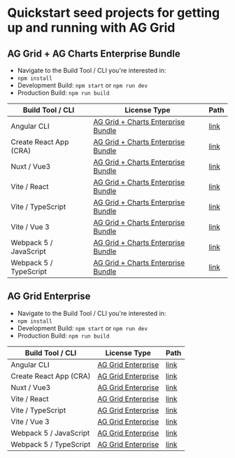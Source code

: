 # Quickstart seed projects for getting up and running with AG Grid

## AG Grid + AG Charts Enterprise Bundle

* Navigate to the  Build Tool / CLI you're interested in:
* `npm install`
* Development Build: `npm start` or `npm run dev`
* Production Build: `npm run build`

| Build Tool / CLI       | License Type                                                   | Path                                                                                                     |
|------------------------|----------------------------------------------------------------|----------------------------------------------------------------------------------------------------------|
| Angular CLI            | [AG Grid + Charts Enterprise Bundle](https://www.ag-grid.com/license-pricing/)  | [link](https://github.com/ag-grid/ag-grid-seed/tree/main/enterprise-bundle/packages/angular-cli)         |
| Create React App (CRA) | [AG Grid + Charts Enterprise Bundle](https://www.ag-grid.com/license-pricing/)  | [link](https://github.com/ag-grid/ag-grid-seed/tree/main/enterprise-bundle/packages/create-react-app)    |
| Nuxt / Vue3            | [AG Grid + Charts Enterprise Bundle](https://www.ag-grid.com/license-pricing/)  | [link](https://github.com/ag-grid/ag-grid-seed/tree/main/enterprise-bundle/packages/nuxt-vue3)           |
| Vite / React           | [AG Grid + Charts Enterprise Bundle](https://www.ag-grid.com/license-pricing/)  | [link](https://github.com/ag-grid/ag-grid-seed/tree/main/enterprise-bundle/packages/vite-react)          |
| Vite / TypeScript      | [AG Grid + Charts Enterprise Bundle](https://www.ag-grid.com/license-pricing/)  | [link](https://github.com/ag-grid/ag-grid-seed/tree/main/enterprise-bundle/packages/vite-typescript)     |
| Vite / Vue 3           | [AG Grid + Charts Enterprise Bundle](https://www.ag-grid.com/license-pricing/)  | [link](https://github.com/ag-grid/ag-grid-seed/tree/main/enterprise-bundle/packages/vite-vue3)           |
| Webpack 5 / JavaScript | [AG Grid + Charts Enterprise Bundle](https://www.ag-grid.com/license-pricing/)  | [link](https://github.com/ag-grid/ag-grid-seed/tree/main/enterprise-bundle/packages/webpack5-javascript) |
| Webpack 5 / TypeScript | [AG Grid + Charts Enterprise Bundle](https://www.ag-grid.com/license-pricing/)  | [link](https://github.com/ag-grid/ag-grid-seed/tree/main/enterprise/packages/webpack5-typescript)        |

## AG Grid Enterprise

* Navigate to the  Build Tool / CLI you're interested in:
* `npm install`
* Development Build: `npm start` or `npm run dev`
* Production Build: `npm run build`

| Build Tool / CLI       | License Type                                                   | Path                                                                                                     |
|------------------------|----------------------------------------------------------------|----------------------------------------------------------------------------------------------------------|
| Angular CLI            | [AG Grid Enterprise](https://www.ag-grid.com/license-pricing/) | [link](https://github.com/ag-grid/ag-grid-seed/tree/main/enterprise/packages/angular-cli)                |
| Create React App (CRA) | [AG Grid Enterprise](https://www.ag-grid.com/license-pricing/) | [link](https://github.com/ag-grid/ag-grid-seed/tree/main/enterprise/packages/create-react-app)           |
| Nuxt / Vue3            | [AG Grid Enterprise](https://www.ag-grid.com/license-pricing/) | [link](https://github.com/ag-grid/ag-grid-seed/tree/main/enterprise/packages/nuxt-vue3)                  |
| Vite / React           | [AG Grid Enterprise](https://www.ag-grid.com/license-pricing/) | [link](https://github.com/ag-grid/ag-grid-seed/tree/main/enterprise/packages/vite-react)                 |
| Vite / TypeScript      | [AG Grid Enterprise](https://www.ag-grid.com/license-pricing/) | [link](https://github.com/ag-grid/ag-grid-seed/tree/main/enterprise/packages/vite-typescript)            |
| Vite / Vue 3           | [AG Grid Enterprise](https://www.ag-grid.com/license-pricing/) | [link](https://github.com/ag-grid/ag-grid-seed/tree/main/enterprise/packages/vite-vue3)                  |
| Webpack 5 / JavaScript | [AG Grid Enterprise](https://www.ag-grid.com/license-pricing/) | [link](https://github.com/ag-grid/ag-grid-seed/tree/main/enterprise/packages/webpack5-javascript)        |
| Webpack 5 / TypeScript | [AG Grid Enterprise](https://www.ag-grid.com/license-pricing/) | [link](https://github.com/ag-grid/ag-grid-seed/tree/main/enterprise/packages/webpack5-typescript)        |

